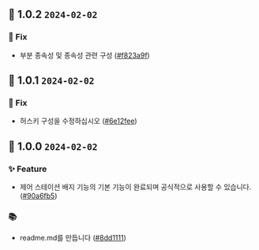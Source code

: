 ## 🎉 1.0.2 `2024-02-02`
### 🐛 Fix
- 부분 종속성 및 종속성 관련 구성 ([#f823a9f](https://github.com/kwooshung/files/commit/f823a9f45ac5c7e93365fb82b43c1cbc5085b894))

## 🎉 1.0.1 `2024-02-02`
### 🐛 Fix
- 허스키 구성을 수정하십시오 ([#6e12fee](https://github.com/kwooshung/files/commit/6e12feeafce60daf3dcdf82138d95c66fb73dd1d))

## 🎉 1.0.0 `2024-02-02`
### ✨ Feature
- 제어 스테이션 배지 기능의 기본 기능이 완료되며 공식적으로 사용할 수 있습니다. ([#90a6fb5](https://github.com/kwooshung/files/commit/90a6fb5016c67c44c9c57e0fc632d9a82c831abd))
### 📚 
- readme.md를 만듭니다 ([#8dd1111](https://github.com/kwooshung/files/commit/8dd1111bc8584d9f0f6fe4461019f43b4b625bf8))